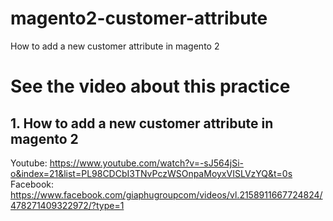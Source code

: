 # magento2-customer-attribute
How to add a new customer attribute in magento 2

# See the video about this practice

## 1. How to add a new customer attribute in magento 2 
Youtube: https://www.youtube.com/watch?v=-sJ564jSi-o&index=21&list=PL98CDCbI3TNvPczWSOnpaMoyxVISLVzYQ&t=0s
Facebook: https://www.facebook.com/giaphugroupcom/videos/vl.2158911667724824/478271409322972/?type=1
